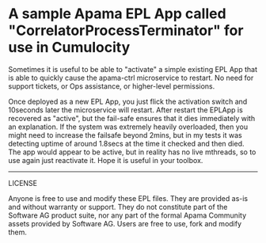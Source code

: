 # A sample Apama EPL App called "CorrelatorProcessTerminator" for use in Cumulocity

Sometimes it is useful to be able to "activate" a simple existing EPL App that is able to quickly cause the apama-ctrl microservice to restart.  No need for support tickets, or Ops assistance, or higher-level permissions.

Once deployed as a new EPL App, you just flick the activation switch and 10seconds later the microservice will restart.  After restart the EPLApp is recovered as "active", but the fail-safe ensures that it dies immediately with an explanation.  If the system was extremely heavily overloaded, then you might need to increase the failsafe beyond 2mins, but in my tests it was detecting uptime of around 1.8secs at the time it checked and then died. The app would appear to be active, but in reality has no live mthreads, so to use again just reactivate it.
Hope it is useful in your toolbox.

----
LICENSE

Anyone is free to use and modify these EPL files. They are provided as-is and without warranty or support. They do not constitute part of the Software AG product suite, nor any part of the formal Apama Community assets provided by Software AG. Users are free to use, fork and modify them.
